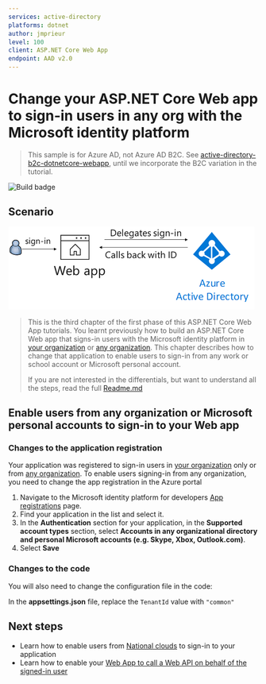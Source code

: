 ```yaml
---
services: active-directory
platforms: dotnet
author: jmprieur
level: 100
client: ASP.NET Core Web App
endpoint: AAD v2.0
---
```

# Change your ASP.NET Core Web app to sign-in users in any org with the Microsoft identity platform

> This sample is for Azure AD, not Azure AD B2C. See [active-directory-b2c-dotnetcore-webapp](https://github.com/Azure-Samples/active-directory-b2c-dotnetcore-webapp), until we incorporate the B2C variation in the tutorial.

![Build badge](https://identitydivision.visualstudio.com/_apis/public/build/definitions/a7934fdd-dcde-4492-a406-7fad6ac00e17/514/badge)

## Scenario

![Sign in with Azure AD](ReadmeFiles/sign-in.png)

> This is the third chapter of the first phase of this ASP.NET Core Web App tutorials. You learnt previously how to build an ASP.NET Core Web app that signs-in users with the Microsoft identity platform in [your organization](../1-1-MyOrg) or [any organization](../1-2-AnyOrg). This chapter describes how to change that application to enable users to sign-in from any work or school account or Microsoft personal account.
>
> If you are not interested in the differentials, but want to understand all the steps, read the full [Readme.md](./Readme.md)

## Enable users from any organization or Microsoft personal accounts to sign-in to your Web app

### Changes to the application registration

Your application was registered to sign-in users in [your organization](../1-1-MyOrg) only or from [any organization](../1-2-AnyOrg). To enable users signing-in from any organization, you need to change the app registration in the Azure portal

1. Navigate to the Microsoft identity platform for developers [App registrations](https://go.microsoft.com/fwlink/?linkid=2083908) page.
1. Find your application in the list and select it.
1. In the **Authentication** section for your application, in the **Supported account types** section, select **Accounts in any organizational directory and personal Microsoft accounts (e.g. Skype, Xbox, Outlook.com)**.
1. Select **Save**

### Changes to the code

You will also need to change the configuration file in the code:

In the **appsettings.json** file, replace the `TenantId` value with `"common"`

## Next steps

- Learn how to enable users from [National clouds](../1-4-Sovereign) to sign-in to your application
- Learn how to enable your [Web App to call a Web API on behalf of the signed-in user](../../2-WebApp-graph-user)
